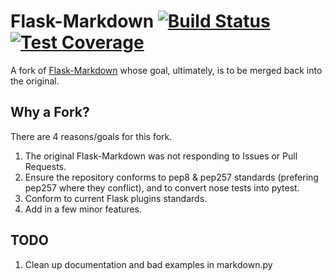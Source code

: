 # Flask-Markdown [![Build Status](https://travis-ci.org/brmullikin/flask-markdown.svg?branch=master)](https://travis-ci.org/brmullikin/flask-markdown) [![Test Coverage](https://coveralls.io/repos/github/brmullikin/flask-markdown/badge.svg?branch=master)](https://coveralls.io/github/brmullikin/flask-markdown)

A fork of [Flask-Markdown](https://github.com/dcolish/flask-markdown) whose goal, ultimately, is to be merged back into the original.

## Why a Fork?

There are 4 reasons/goals for this fork.

1. The original Flask-Markdown was not responding to Issues or Pull Requests.
2. Ensure the repository conforms to pep8 & pep257 standards (prefering pep257 where they conflict), and to convert nose tests into pytest.
3. Conform to current Flask plugins standards.
4. Add in a few minor features.

## TODO

1. Clean up documentation and bad examples in markdown.py
